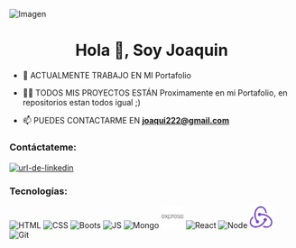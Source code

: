 ![Imagen](https://user-images.githubusercontent.com/110680187/197359938-213a52f5-8800-4e2f-a80c-7eabceafcba3.jpg)

<h1 align="center">Hola 👋, Soy Joaquin</h1>


- 🔭 ACTUALMENTE TRABAJO EN MI Portafolio

- 👨‍💻 TODOS MIS PROYECTOS ESTÁN Proximamente en mi Portafolio, en repositorios estan todos igual ;)

- 📫 PUEDES CONTACTARME EN **joaqui222@gmail.com**

<h3 align="left">Contáctateme:</h3>
<p align="left">
<a href="https://www.linkedin.com/in/joaquin-de-luca-069152232/" target="blank"><img align="center" src="https://raw.githubusercontent.com/rahuldkjain/github-profile-readme-generator/master/src/images/icons/Social/linked-in-alt.svg" alt="url-de-linkedin" height="30" width="40" /></a>
</p>

<h3 align="left">Tecnologías:</h3>
<!-- css -->



<div> 
  <img src="https://cdn-icons-png.flaticon.com/512/5968/5968267.png" alt="HTML" width="40" height="40"/>
  <img src="https://cdn-icons-png.flaticon.com/512/5968/5968242.png" alt="CSS" width="40" height="40"/>
  <img src="https://cdn-icons-png.flaticon.com/512/5968/5968672.png" alt="Boots" width="40" height="40"/>
  <img src="https://cdn-icons-png.flaticon.com/512/5968/5968292.png" alt="JS" width="40" height="40"/>
  <img src="https://i.postimg.cc/tgBcRGRm/Mongo-DB-Logo-svg.png" alt="Mongo" width="120" height="40"/>
  <img src="https://raw.githubusercontent.com/devicons/devicon/master/icons/express/express-original-wordmark.svg" alt="Express" width="40" height="40"/>
  <img src="https://cdn-icons-png.flaticon.com/512/7690/7690119.png" alt="React" width="40" height="40"/>
  <img src="https://cdn-icons-png.flaticon.com/512/919/919825.png" alt="Node" width="40" height="40"/>
  <img src="https://raw.githubusercontent.com/devicons/devicon/master/icons/redux/redux-original.svg" alt="Redux" width="40" height="40"/>
  <img src="https://www.vectorlogo.zone/logos/git-scm/git-scm-icon.svg" alt="Git" width="40" height="40"/>
</div>
  
  
  
  
  
  
  
  
  
  
  
  
  
  
  
  
  
  
<!--
**JoaquinDeLuca/joaquinDeLuca** is a ✨ _special_ ✨ repository because its `README.md` (this file) appears on your GitHub profile.

Here are some ideas to get you started:

- 🔭 I’m currently working on ...
- 🌱 I’m currently learning ...
- 👯 I’m looking to collaborate on ...
- 🤔 I’m looking for help with ...
- 💬 Ask me about ...
- 📫 How to reach me: ...
- 😄 Pronouns: ...
- ⚡ Fun fact: ...
-->
